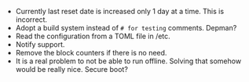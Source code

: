 - Currently last reset date is increased only 1 day at a time. This is incorrect.
- Adopt a build system instead of `# for testing` comments. Depman?
- Read the configuration from a TOML file in /etc.
- Notify support.
- Remove the block counters if there is no need.
- It is a real problem to not be able to run offline. Solving that somehow would be really nice. Secure boot?